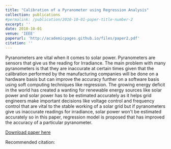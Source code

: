 ```yaml
---
title: "Calibration of a Pyranometer using Regression Analysis"
collection: publications
#permalink: /publication/2010-10-01-paper-title-number-2
excerpt: ''
date: 2010-10-01
venue: 'IEEE'
paperurl: 'http://academicpages.github.io/files/paper2.pdf'
citation: ''
---
```

Pyranometers are vital when it comes to solar power. Pyranometers are sensors that give us the reading for Irradiance. The main problem with many pyranometers is that they are inaccurate at certain times given that the calibration performed by the manufacturing companies will be done on a hardware basis but can improve the accuracy further on a software basis using soft computing techniques like regression. The growing energy deficit in the world has created a wanting for renewable energy sources like solar power and solar power has to be estimated accurately as it helps grid engineers make important decisions like voltage control and frequency control that are vital to the stable working of a solar grid but if pyranometers give us inaccurate readings for irradiance, solar power won't be estimated accurately so in this paper, regression model is proposed that has improved the accuracy of a particular pyranometer.

[Download paper here](https://ieeexplore.ieee.org/document/9138041)

Recommended citation:
